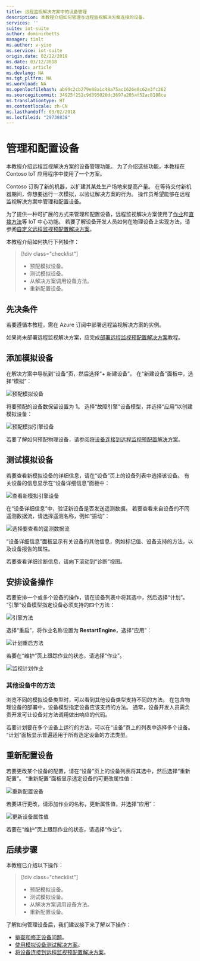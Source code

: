 ```yaml
---
title: 远程监视解决方案中的设备管理
description: 本教程介绍如何管理与远程监视解决方案连接的设备。
services: ''
suite: iot-suite
author: dominicbetts
manager: timlt
ms.author: v-yiso
ms.service: iot-suite
origin.date: 02/22/2018
ms.date: 03/12/2018
ms.topic: article
ms.devlang: NA
ms.tgt_pltfrm: NA
ms.workload: NA
ms.openlocfilehash: ab99c2cb279e88a1c48a75ac1626e8c62e3fc362
ms.sourcegitcommit: 34925f252c9d395020dc3697a205af52ac8188ce
ms.translationtype: HT
ms.contentlocale: zh-CN
ms.lasthandoff: 03/02/2018
ms.locfileid: "29730838"
---
```

# <a name="manage-and-configure-your-devices"></a>管理和配置设备

本教程介绍远程监视解决方案的设备管理功能。 为了介绍这些功能，本教程在 Contoso IoT 应用程序中使用了一个方案。

Contoso 订购了新的机器，以扩建其某处生产场地来提高产量。 在等待交付新机器期间，你想要运行一次模拟，以验证解决方案的行为。 操作员希望能够在远程监视解决方案中管理和配置设备。

为了提供一种可扩展的方式来管理和配置设备，远程监视解决方案使用了[作业](../iot-hub/iot-hub-devguide-jobs.md)和[直接方法](../iot-hub/iot-hub-devguide-direct-methods.md)等 IoT 中心功能。 若要了解设备开发人员如何在物理设备上实现方法，请参阅[自定义远程监视预配置解决方案](iot-suite-remote-monitoring-customize.md)。

本教程介绍如何执行下列操作：

>[!div class="checklist"]
> * 预配模拟设备。
> * 测试模拟设备。
> * 从解决方案调用设备方法。
> * 重新配置设备。

## <a name="prerequisites"></a>先决条件

若要遵循本教程，需在 Azure 订阅中部署远程监视解决方案的实例。

如果尚未部署远程监视解决方案，应完成[部署远程监视预配置解决方案](iot-suite-remote-monitoring-deploy.md)教程。

## <a name="add-a-simulated-device"></a>添加模拟设备

在解决方案中导航到“设备”页，然后选择“+ 新建设备”。 在“新建设备”面板中，选择“模拟”：

![预配模拟设备](media/iot-suite-remote-monitoring-manage/devicesprovision.png)

将要预配的设备数保留设置为 **1**。 选择“故障引擎”设备模型，并选择“应用”以创建模拟设备：

![预配模拟引擎设备](./media/iot-suite-remote-monitoring-manage/devicesprovisionengine.png)

若要了解如何预配物理设备，请参阅[将设备连接到远程监视预配置解决方案](iot-suite-connecting-devices-node.md)。

## <a name="test-the-simulated-device"></a>测试模拟设备

若要查看新模拟设备的详细信息，请在“设备”页上的设备列表中选择该设备。 有关设备的信息显示在“设备详细信息”面板中：

![查看新模拟引擎设备](./media/iot-suite-remote-monitoring-manage/devicesviewnew.png)

在“设备详细信息”中，验证新设备是否发送遥测数据。 若要查看来自设备的不同遥测数据流，请选择遥测名称，例如“振动”：

![选择要查看的遥测数据流](./media/iot-suite-remote-monitoring-manage/devicesvibration.png)

“设备详细信息”面板显示有关设备的其他信息，例如标记值、设备支持的方法，以及设备报告的属性。

若要查看详细诊断信息，请向下滚动到“诊断”视图。

## <a name="act-on-a-device"></a>安排设备操作

若要安排一个或多个设备的操作，请在设备列表中将其选中，然后选择“计划”。 “引擎”设备模型指定设备必须支持的四个方法：

![引擎方法](./media/iot-suite-remote-monitoring-manage/devicesmethods.png)

选择“重启”，将作业名称设置为 **RestartEngine**，选择“应用”：

![计划重启方法](./media/iot-suite-remote-monitoring-manage/devicesrestartengine.png)

若要在“维护”页上跟踪作业的状态，请选择“作业”。

![监视计划作业](./media/iot-suite-remote-monitoring-manage/maintenancerestart.png)

### <a name="methods-in-other-devices"></a>其他设备中的方法

浏览不同的模拟设备类型时，可以看到其他设备类型支持不同的方法。 在包含物理设备的部署中，设备模型指定设备应该支持的方法。 通常，设备开发人员需负责开发可让设备对方法调用做出响应的代码。

若要计划要在多个设备上运行的方法，可以在“设备”页上的列表中选择多个设备。 “计划”面板显示普遍适用于所有选定设备的方法类型。

## <a name="reconfigure-a-device"></a>重新配置设备

若要更改某个设备的配置，请在“设备”页上的设备列表将其选中，然后选择“重新配置”。 “重新配置”面板显示选定设备的可更改属性值：

![重新配置设备](./media/iot-suite-remote-monitoring-manage/devicesreconfigure.png)

若要进行更改，请添加作业的名称，更新属性值，并选择“应用”：

![更新设备属性值](./media/iot-suite-remote-monitoring-manage/devicesreconfigurephysical.png)

若要在“维护”页上跟踪作业的状态，请选择“作业”。

## <a name="next-steps"></a>后续步骤

本教程已介绍以下操作：

<!-- Repeat task list from intro -->
>[!div class="checklist"]
> * 预配模拟设备。
> * 测试模拟设备。
> * 从解决方案调用设备方法。
> * 重新配置设备。

了解如何管理设备后，我们建议接下来了解以下操作：

* [排查和修正设备问题](iot-suite-remote-monitoring-maintain.md)。
* [使用模拟设备测试解决方案](iot-suite-remote-monitoring-test.md)。
* [将设备连接到远程监视预配置解决方案](iot-suite-connecting-devices-node.md)。

<!-- Next tutorials in the sequence -->